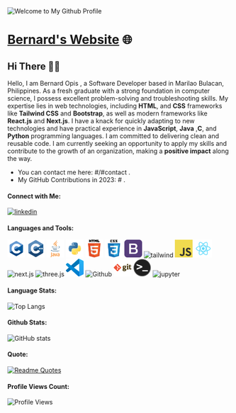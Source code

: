 <img src='https://raw.githubusercontent.com/BrunnerLivio/brunnerlivio/master/images/welcome.png' alt='Welcome to My Github Profile'/>

# **[Bernard's Website](#) :globe_with_meridians:**

## **Hi There 👋:hugs:**
Hello, I am Bernard Opis , a Software Developer based in Marilao Bulacan, Philippines. As a fresh graduate with a strong foundation in computer science, I possess excellent problem-solving and troubleshooting skills. My expertise lies in web technologies, including **HTML**, and **CSS** frameworks like **Tailwind CSS** and **Bootstrap**, as well as modern frameworks like **React.js** and **Next.js**. I have a knack for quickly adapting to new technologies and have practical experience in **JavaScript**, **Java** ,**C**, and **Python** programming languages. I am committed to delivering clean and reusable code. I am currently seeking an opportunity to apply my skills and contribute to the growth of an organization, making a **positive impact** along the way. 

- You can contact me here: #/#contact .
- My GitHub Contributions in 2023: # .

#### **Connect with Me:**

[<img src='https://cdn.jsdelivr.net/npm/simple-icons@3.0.1/icons/linkedin.svg' alt='linkedin' height='40'>](#) 

#### **Languages and Tools:**

<img src='https://raw.githubusercontent.com/github/explore/f3e22f0dca2be955676bc70d6214b95b13354ee8/topics/c/c.png' alt='C' height='40'/> <img src='https://raw.githubusercontent.com/github/explore/180320cffc25f4ed1bbdfd33d4db3a66eeeeb358/topics/cpp/cpp.png' alt='C++' height='40'/> <!--<img src='https://raw.githubusercontent.com/github/explore/80688e429a7d4ef2fca1e82350fe8e3517d3494d/topics/csharp/csharp.png' alt='C#' height='40' />--> <img src='https://raw.githubusercontent.com/github/explore/5b3600551e122a3277c2c5368af2ad5725ffa9a1/topics/java/java.png' alt='java' height='40'/> <img src='https://raw.githubusercontent.com/github/explore/80688e429a7d4ef2fca1e82350fe8e3517d3494d/topics/python/python.png' alt='py' height='40'/> <img src='https://raw.githubusercontent.com/github/explore/80688e429a7d4ef2fca1e82350fe8e3517d3494d/topics/html/html.png' alt='html' height='40'/> <img src='https://raw.githubusercontent.com/github/explore/80688e429a7d4ef2fca1e82350fe8e3517d3494d/topics/css/css.png' alt='css' height='40'/> <img src="https://raw.githubusercontent.com/github/explore/80688e429a7d4ef2fca1e82350fe8e3517d3494d/topics/bootstrap/bootstrap.png" alt='Bootstrap' height='40'/> <img src='https://raw.githubusercontent.com/tailwindlabs/tailwindcss/HEAD/.github/logo-dark.svg' alt='tailwind' height='40' width='40'/> <!--<img src='https://raw.githubusercontent.com/dartsim/dart/master/docs/dart_logo_377x107.jpg' alt='Dart' height='40' width='40' />-->
<img src='https://raw.githubusercontent.com/github/explore/80688e429a7d4ef2fca1e82350fe8e3517d3494d/topics/javascript/javascript.png' alt='js' height='40'/> <img src='https://raw.githubusercontent.com/github/explore/80688e429a7d4ef2fca1e82350fe8e3517d3494d/topics/react/react.png' alt='react-js' height='40'/> <img src='https://camo.githubusercontent.com/e1e113df83e7731fdb90f6f0ab2eeb155fd1b48c27d99814dcf1c23c0acdc6a2/68747470733a2f2f6173736574732e76657263656c2e636f6d2f696d6167652f75706c6f61642f76313636323133303535392f6e6578746a732f49636f6e5f6461726b5f6261636b67726f756e642e706e67' alt='next.js' height='40'/> <img src='https://global.discourse-cdn.com/standard17/uploads/threejs/original/2X/e/e4f86d2200d2d35c30f7b1494e96b9595ebc2751.png' alt='three.js' height='40' />
<img src="https://raw.githubusercontent.com/github/explore/80688e429a7d4ef2fca1e82350fe8e3517d3494d/topics/visual-studio-code/visual-studio-code.png" alt="VS" height="40"/> <img src="https://avatars.githubusercontent.com/u/9919?s=200&v=4" alt="Github" height="40"/> <!--<img src='https://raw.githubusercontent.com/github/explore/80688e429a7d4ef2fca1e82350fe8e3517d3494d/topics/unity/unity.png' alt='Unity3D' height='40'/> --> <img src="https://raw.githubusercontent.com/github/explore/80688e429a7d4ef2fca1e82350fe8e3517d3494d/topics/git/git.png" alt='git' height="40"/>   <img src="https://raw.githubusercontent.com/github/explore/d92924b1d925bb134e308bd29c9de6c302ed3beb/topics/terminal/terminal.png" alt="terminal" height="40"/> <img src="https://user-images.githubusercontent.com/104615876/192595197-0fc22e8a-f120-440a-bbcb-9c9eda5d6bf6.png" alt="jupyter" height="40"/>

#### **Language Stats:**
![Top Langs](https://github-readme-stats-hazel-pi-31.vercel.app/api/top-langs/?username=Opisbernard&langs_count=12&layout=compact&theme=tokyonight)

#### **Github Stats:**
![GitHub stats](https://github-readme-stats-hazel-pi-31.vercel.app/api?username=Opisbernard&layout=compact&show_icons=true&theme=tokyonight)


#### **Quote:**
[![Readme Quotes](https://quotes-github-readme.vercel.app/api?type=horizontal&theme=dark)](https://github.com/piyushsuthar/github-readme-quotes)

#### **Profile Views Count:**
![Profile Views](https://komarev.com/ghpvc/?username=Opisbernard&color=blueviolet)
